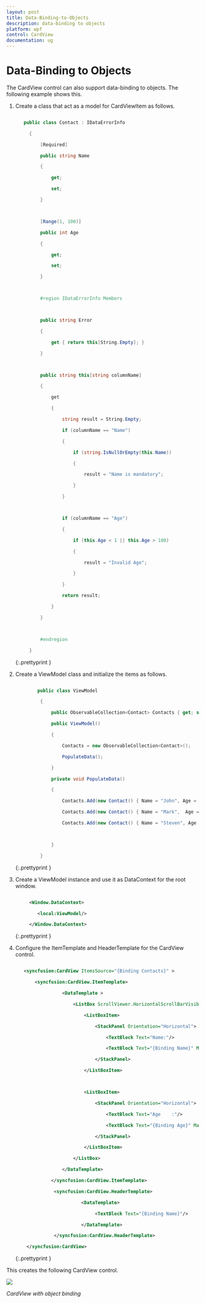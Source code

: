 ```yaml
---
layout: post
title: Data-Binding-to-Objects
description: data-binding to objects
platform: wpf
control: CardView
documentation: ug
---
```


# Data-Binding to Objects

The CardView control can also support data-binding to objects. The following example shows this.

1. Create a class that act as a model for CardViewItem as follows.

   ~~~ cs

	  public class Contact : IDataErrorInfo

		{

			[Required]

			public string Name

			{

				get;

				set;            

			}



			[Range(1, 100)]

			public int Age

			{

				get;

				set;            

			}        



			#region IDataErrorInfo Members



			public string Error

			{

				get { return this[String.Empty]; }

			}



			public string this[string columnName]

			{

				get 

				{

					string result = String.Empty;

					if (columnName == "Name")

					{

						if (string.IsNullOrEmpty(this.Name))

						{

							result = "Name is mandatory";

						}

					}



					if (columnName == "Age")

					{

						if (this.Age < 1 || this.Age > 100)

						{

							result = "Invalid Age";

						}

					}

					return result;

				}

			}



			#endregion

		}

   ~~~
   {:.prettyprint }





2. Create a ViewModel class and initialize the items as follows.

   ~~~ cs

		   public class ViewModel

			{

				public ObservableCollection<Contact> Contacts { get; set; }

				public ViewModel()

				{

					Contacts = new ObservableCollection<Contact>();

					PopulateData();

				}

				private void PopulateData()

				{            

					Contacts.Add(new Contact() { Name = "John", Age = 26});

					Contacts.Add(new Contact() { Name = "Mark",  Age = 25 });

					Contacts.Add(new Contact() { Name = "Steven", Age = 26});



				}

			}

   ~~~
   {:.prettyprint }



3. Create a ViewModel instance and use it as DataContext for the root window.

   ~~~ xml

		<Window.DataContext>

		   <local:ViewModel/>

		</Window.DataContext>


   ~~~
   {:.prettyprint }




4. Configure the ItemTemplate and HeaderTemplate for the CardView control.

   ~~~ xml

	  <syncfusion:CardView ItemsSource="{Binding Contacts}" >

		  <syncfusion:CardView.ItemTemplate>

					<DataTemplate >

						<ListBox ScrollViewer.HorizontalScrollBarVisibility="Disabled">

							<ListBoxItem>

								<StackPanel Orientation="Horizontal">

									<TextBlock Text="Name:"/>

									<TextBlock Text="{Binding Name}" Margin="5,0,0,0"/>

								</StackPanel>

							</ListBoxItem>



							<ListBoxItem>

								<StackPanel Orientation="Horizontal">

									<TextBlock Text="Age    :"/>

									<TextBlock Text="{Binding Age}" Margin="5,0,0,0"/>

								</StackPanel>

							</ListBoxItem>

						</ListBox>

					</DataTemplate>

				</syncfusion:CardView.ItemTemplate>

				 <syncfusion:CardView.HeaderTemplate>

						   <DataTemplate>

								<TextBlock Text="{Binding Name}"/>

						   </DataTemplate>

				 </syncfusion:CardView.HeaderTemplate>

	   </syncfusion:CardView>


   ~~~
   {:.prettyprint }


This creates the following CardView control.

![](Data-Binding-to-Objects_images/Data-Binding-to-Objects_img1.png)

_CardView with object binding_

